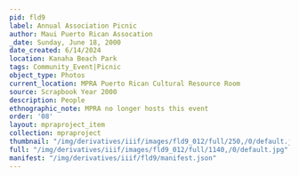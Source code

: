 ```yaml
---
pid: fld9
label: Annual Association Picnic
author: Maui Puerto Rican Assocation
_date: Sunday, June 18, 2000
date_created: 6/14/2024
location: Kanaha Beach Park
tags: Community_Event|Picnic
object_type: Photos
current_location: MPRA Puerto Rican Cultural Resource Room
source: Scrapbook Year 2000
description: People
ethnographic_note: MPRA no longer hosts this event
order: '08'
layout: mpraproject_item
collection: mpraproject
thumbnail: "/img/derivatives/iiif/images/fld9_012/full/250,/0/default.jpg"
full: "/img/derivatives/iiif/images/fld9_012/full/1140,/0/default.jpg"
manifest: "/img/derivatives/iiif/fld9/manifest.json"
---
```

